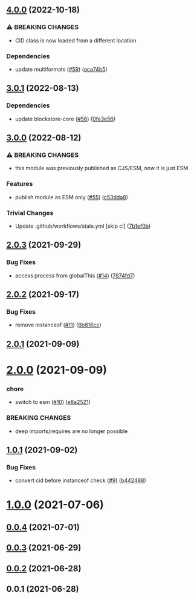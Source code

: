 ## [4.0.0](https://github.com/ipfs/js-blockstore-datastore-adapter/compare/v3.0.1...v4.0.0) (2022-10-18)


### ⚠ BREAKING CHANGES

* CID class is now loaded from a different location

### Dependencies

* update multiformats ([#59](https://github.com/ipfs/js-blockstore-datastore-adapter/issues/59)) ([aca74b5](https://github.com/ipfs/js-blockstore-datastore-adapter/commit/aca74b5bb5b52aa054f64eef1ec34c33a1abece6))

## [3.0.1](https://github.com/ipfs/js-blockstore-datastore-adapter/compare/v3.0.0...v3.0.1) (2022-08-13)


### Dependencies

* update blockstore-core ([#56](https://github.com/ipfs/js-blockstore-datastore-adapter/issues/56)) ([0fe3e56](https://github.com/ipfs/js-blockstore-datastore-adapter/commit/0fe3e56e2ecf74cf3c501bccc57f791c06eff874))

## [3.0.0](https://github.com/ipfs/js-blockstore-datastore-adapter/compare/v2.0.3...v3.0.0) (2022-08-12)


### ⚠ BREAKING CHANGES

* this module was previously published as CJS/ESM, now it is just ESM

### Features

* publish module as ESM only ([#55](https://github.com/ipfs/js-blockstore-datastore-adapter/issues/55)) ([c53dda8](https://github.com/ipfs/js-blockstore-datastore-adapter/commit/c53dda8c738086ec14b6df4af060f0afa9099e3e))


### Trivial Changes

* Update .github/workflows/stale.yml [skip ci] ([7b1ef0b](https://github.com/ipfs/js-blockstore-datastore-adapter/commit/7b1ef0b973e65fb22c078e59e7d7f4b059c0f899))

## [2.0.3](https://github.com/ipfs/js-blockstore-datastore-adapter/compare/v2.0.2...v2.0.3) (2021-09-29)


### Bug Fixes

* access process from globalThis ([#14](https://github.com/ipfs/js-blockstore-datastore-adapter/issues/14)) ([7874fd7](https://github.com/ipfs/js-blockstore-datastore-adapter/commit/7874fd70540e1be985c4703ffbd635fe3764ba94))



## [2.0.2](https://github.com/ipfs/js-blockstore-datastore-adapter/compare/v2.0.1...v2.0.2) (2021-09-17)


### Bug Fixes

* remove instanceof ([#11](https://github.com/ipfs/js-blockstore-datastore-adapter/issues/11)) ([6b816cc](https://github.com/ipfs/js-blockstore-datastore-adapter/commit/6b816cc1ec2963858bad524fb1df28c14e8bab76))



## [2.0.1](https://github.com/ipfs/js-blockstore-datastore-adapter/compare/v2.0.0...v2.0.1) (2021-09-09)



# [2.0.0](https://github.com/ipfs/js-blockstore-datastore-adapter/compare/v1.0.1...v2.0.0) (2021-09-09)


### chore

* switch to esm ([#10](https://github.com/ipfs/js-blockstore-datastore-adapter/issues/10)) ([e8a2521](https://github.com/ipfs/js-blockstore-datastore-adapter/commit/e8a2521c090790c6cd6877950a3d90c3a938d83d))


### BREAKING CHANGES

* deep imports/requires are no longer possible



## [1.0.1](https://github.com/ipfs/js-blockstore-datastore-adapter/compare/v1.0.0...v1.0.1) (2021-09-02)


### Bug Fixes

* convert cid before instanceof check ([#9](https://github.com/ipfs/js-blockstore-datastore-adapter/issues/9)) ([b442488](https://github.com/ipfs/js-blockstore-datastore-adapter/commit/b4424884e89dc30b27a8466ba6cefac5e0612daa))



# [1.0.0](https://github.com/ipfs/js-blockstore-datastore-adapter/compare/v0.0.4...v1.0.0) (2021-07-06)



## [0.0.4](https://github.com/ipfs/js-blockstore-datastore-adapter/compare/v0.0.3...v0.0.4) (2021-07-01)



## [0.0.3](https://github.com/ipfs/js-blockstore-datastore-adapter/compare/v0.0.2...v0.0.3) (2021-06-29)



## [0.0.2](https://github.com/ipfs/js-blockstore-datastore-adapter/compare/v0.0.1...v0.0.2) (2021-06-28)



## 0.0.1 (2021-06-28)
